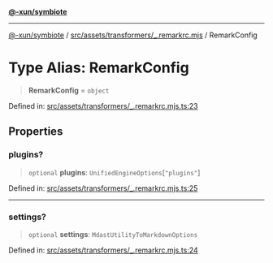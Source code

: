 [**@-xun/symbiote**](../../../../../README.md)

***

[@-xun/symbiote](../../../../../README.md) / [src/assets/transformers/\_.remarkrc.mjs](../README.md) / RemarkConfig

# Type Alias: RemarkConfig

> **RemarkConfig** = `object`

Defined in: [src/assets/transformers/\_.remarkrc.mjs.ts:23](https://github.com/Xunnamius/symbiote/blob/39b78f935df3d66a96654bd78c86b3952384b660/src/assets/transformers/_.remarkrc.mjs.ts#L23)

## Properties

### plugins?

> `optional` **plugins**: `UnifiedEngineOptions`\[`"plugins"`\]

Defined in: [src/assets/transformers/\_.remarkrc.mjs.ts:25](https://github.com/Xunnamius/symbiote/blob/39b78f935df3d66a96654bd78c86b3952384b660/src/assets/transformers/_.remarkrc.mjs.ts#L25)

***

### settings?

> `optional` **settings**: `MdastUtilityToMarkdownOptions`

Defined in: [src/assets/transformers/\_.remarkrc.mjs.ts:24](https://github.com/Xunnamius/symbiote/blob/39b78f935df3d66a96654bd78c86b3952384b660/src/assets/transformers/_.remarkrc.mjs.ts#L24)
